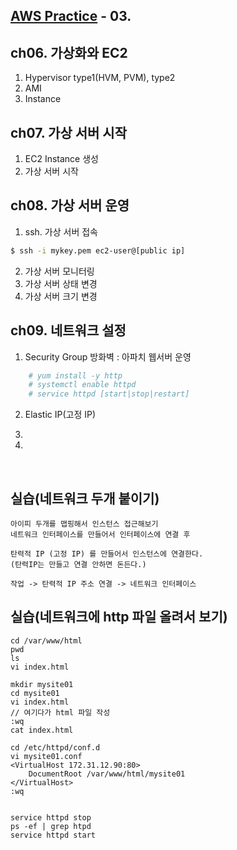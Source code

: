 ## [AWS Practice](../readme.md) - 03.

## ch06. 가상화와 EC2

1. Hypervisor type1(HVM, PVM), type2
2. AMI
3. Instance

## ch07. 가상 서버 시작

1. EC2 Instance 생성
2. 가상 서버 시작

## ch08. 가상 서버 운영

1. ssh. 가상 서버 접속

```bash
$ ssh -i mykey.pem ec2-user@[public ip]
```

2. 가상 서버 모니터링
3. 가상 서버 상태 변경
4. 가상 서버 크기 변경

## ch09. 네트워크 설정

1. Security Group 방화벽 : 아파치 웹서버 운영

```bash
    # yum install -y http
    # systemctl enable httpd
    # service httpd [start|stop|restart]
```

2. Elastic IP(고정 IP)

3.

4.

<br />

## 실습(네트워크 두개 붙이기)

```
아이피 두개를 맵핑해서 인스턴스 접근해보기
네트워크 인터페이스를 만들어서 인터페이스에 연결 후

탄력적 IP (고정 IP) 를 만들어서 인스턴스에 연결한다.
(탄력IP는 만들고 연결 안하면 돈든다.)

작업 -> 탄력적 IP 주소 연결 -> 네트워크 인터페이스
```

## 실습(네트워크에 http 파일 올려서 보기)

```
cd /var/www/html
pwd
ls
vi index.html

mkdir mysite01
cd mysite01
vi index.html
// 여기다가 html 파일 작성
:wq
cat index.html

cd /etc/httpd/conf.d
vi mysite01.conf
<VirtualHost 172.31.12.90:80>
    DocumentRoot /var/www/html/mysite01
</VirtualHost>
:wq


service httpd stop
ps -ef | grep htpd
service httpd start
```
